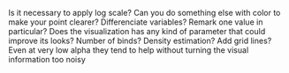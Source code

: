 Is it necessary to apply log scale? 
Can you do something else with color to make your point clearer? Differenciate variables? Remark one value in particular?
Does the visualization has any kind of parameter that could improve its looks? Number of binds? Density estimation? 
Add grid lines? Even at very low alpha they tend to help without turning the visual information too noisy